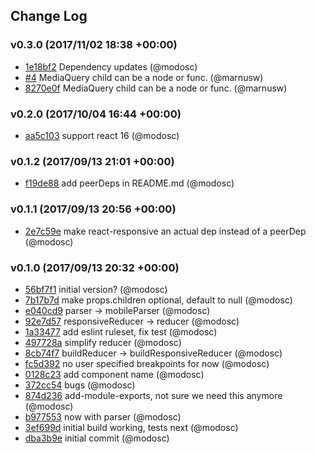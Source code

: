 ## Change Log

### v0.3.0 (2017/11/02 18:38 +00:00)
- [1e18bf2](https://github.com/modosc/react-responsive-redux/commit/1e18bf277c44d1b56dc00d5b92e2fc6882f688c1) Dependency updates (@modosc)
- [#4](https://github.com/modosc/react-responsive-redux/pull/4) MediaQuery child can be a node or func. (@marnusw)
- [8270e0f](https://github.com/modosc/react-responsive-redux/commit/8270e0ff2433c86d52ec9c027d1908c934b48f4e) MediaQuery child can be a node or func. (@marnusw)

### v0.2.0 (2017/10/04 16:44 +00:00)
- [aa5c103](https://github.com/modosc/react-responsive-redux/commit/aa5c1037b3a63e47e2425a2079cd91c807777c93) support react 16 (@modosc)

### v0.1.2 (2017/09/13 21:01 +00:00)
- [f19de88](https://github.com/modosc/react-responsive-redux/commit/f19de88205ad7cf033e805958a4b6518357dae29) add peerDeps in README.md (@modosc)

### v0.1.1 (2017/09/13 20:56 +00:00)
- [2e7c59e](https://github.com/modosc/react-responsive-redux/commit/2e7c59e10717aa75bfcbc72a0dd5a0eafd4dab4c) make react-responsive an actual dep instead of a peerDep (@modosc)

### v0.1.0 (2017/09/13 20:32 +00:00)
- [56bf7f1](https://github.com/modosc/react-responsive-redux/commit/56bf7f11bf297bc5953c70cbd56628876bcca916) initial version? (@modosc)
- [7b17b7d](https://github.com/modosc/react-responsive-redux/commit/7b17b7d0cd995276e2a3405938e7db4fa9b101d0) make props.children optional, default to null (@modosc)
- [e040cd9](https://github.com/modosc/react-responsive-redux/commit/e040cd940ce8a3657997f98c014699520240cedc) parser -> mobileParser (@modosc)
- [92e7d57](https://github.com/modosc/react-responsive-redux/commit/92e7d57f22c4636da7c5d55028aee1631469895e) responsiveReducer -> reducer (@modosc)
- [1a33477](https://github.com/modosc/react-responsive-redux/commit/1a33477a5171f79096924568e0e4c435a8ce7885) add eslint ruleset, fix test (@modosc)
- [497728a](https://github.com/modosc/react-responsive-redux/commit/497728a07254127c4bd187a0f03e9250f5cbf9d8) simplify reducer (@modosc)
- [8cb74f7](https://github.com/modosc/react-responsive-redux/commit/8cb74f729dcbb5e0c4713153646a6529ad644309) buildReducer -> buildResponsiveReducer (@modosc)
- [fc5d392](https://github.com/modosc/react-responsive-redux/commit/fc5d3929cdebb44ce24ca843b1970b9d4bffdf98) no user specified breakpoints for now (@modosc)
- [0128c23](https://github.com/modosc/react-responsive-redux/commit/0128c23a17312da393256ff6ddbf87c6f320b171) add component name (@modosc)
- [372cc54](https://github.com/modosc/react-responsive-redux/commit/372cc546028fbf63030979f105db77c081da3723) bugs (@modosc)
- [874d236](https://github.com/modosc/react-responsive-redux/commit/874d236d580ea204796837de9c3a54d45894f543) add-module-exports, not sure we need this anymore (@modosc)
- [b977553](https://github.com/modosc/react-responsive-redux/commit/b977553339804f0f67dd69fd581dc38c7b4e3dd4) now with parser (@modosc)
- [3ef699d](https://github.com/modosc/react-responsive-redux/commit/3ef699d9eb00ed083aae4c041d66c4844f6a835c) initial build working, tests next (@modosc)
- [dba3b9e](https://github.com/modosc/react-responsive-redux/commit/dba3b9e2ecd78c5af7725011c44ca56c3bf22b01) initial commit (@modosc)